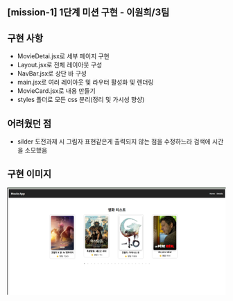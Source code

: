 ## [mission-1] 1단계 미션 구현 - 이원희/3팀

## 구현 사항
- MovieDetai.jsx로 세부 페이지 구현
- Layout.jsx로 전체 레이아웃 구성
- NavBar.jsx로 상단 바 구성
- main.jsx로 여러 레이아웃 및 라우터 활성화 및 렌더링
- MovieCard.jsx로 내용 만들기
- styles 폴더로 모든 css 분리(정리 및 가시성 향샹)

## 어려웠던 점
- silder 도전과제 시 그림자 표현같은게 출력되지 않는 점을 수정하느라 검색에 시간을 소모했음

## 구현 이미지
![alt text](image.png)